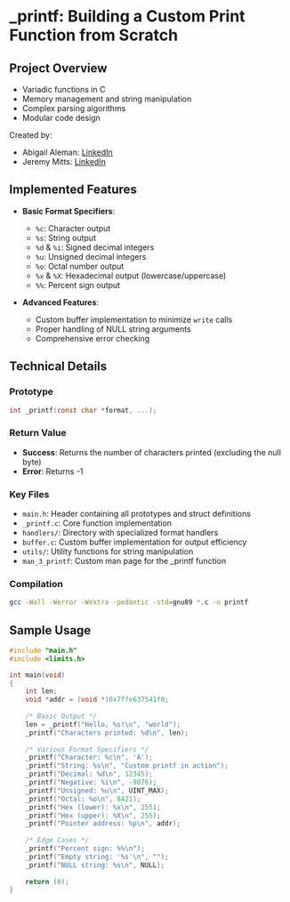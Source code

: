 # _printf: Building a Custom Print Function from Scratch

## Project Overview
- Variadic functions in C
- Memory management and string manipulation
- Complex parsing algorithms
- Modular code design

Created by:
- Abigail Aleman: [LinkedIn](https://www.linkedin.com/in/abigailraleman/)
- Jeremy Mitts: [LinkedIn](https://www.linkedin.com/in/jeremy-mitts/)

## Implemented Features

- **Basic Format Specifiers**:
  - `%c`: Character output
  - `%s`: String output
  - `%d` & `%i`: Signed decimal integers
  - `%u`: Unsigned decimal integers
  - `%o`: Octal number output
  - `%x` & `%X`: Hexadecimal output (lowercase/uppercase)
  - `%%`: Percent sign output

- **Advanced Features**:
  - Custom buffer implementation to minimize `write` calls
  - Proper handling of NULL string arguments
  - Comprehensive error checking 

## Technical Details

### Prototype
```c
int _printf(const char *format, ...);
```

### Return Value
- **Success**: Returns the number of characters printed (excluding the null byte)
- **Error**: Returns -1

### Key Files
- `main.h`: Header containing all prototypes and struct definitions
- `_printf.c`: Core function implementation
- `handlers/`: Directory with specialized format handlers
- `buffer.c`: Custom buffer implementation for output efficiency
- `utils/`: Utility functions for string manipulation
- `man_3_printf`: Custom man page for the _printf function

### Compilation
```bash
gcc -Wall -Werror -Wextra -pedantic -std=gnu89 *.c -o printf
```

## Sample Usage

```c
#include "main.h"
#include <limits.h>

int main(void)
{
    int len;
    void *addr = (void *)0x7ffe637541f0;
    
    /* Basic Output */
    len = _printf("Hello, %s!\n", "world");
    _printf("Characters printed: %d\n", len);
    
    /* Various Format Specifiers */
    _printf("Character: %c\n", 'A');
    _printf("String: %s\n", "Custom printf in action");
    _printf("Decimal: %d\n", 12345);
    _printf("Negative: %i\n", -9876);
    _printf("Unsigned: %u\n", UINT_MAX);
    _printf("Octal: %o\n", 8421);
    _printf("Hex (lower): %x\n", 255);
    _printf("Hex (upper): %X\n", 255);
    _printf("Pointer address: %p\n", addr);
    
    /* Edge Cases */
    _printf("Percent sign: %%\n");
    _printf("Empty string: '%s'\n", "");
    _printf("NULL string: %s\n", NULL);
    
    return (0);
}
```
